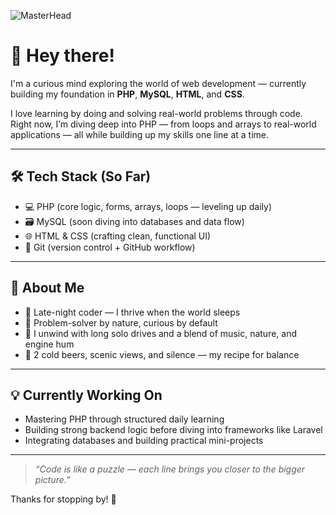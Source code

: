 ![MasterHead](https://www.digitaladlectio.com/wp-content/uploads/2020/04/New-PNC-Animated-Banners.gif)
# 👋 Hey there!

I'm a curious mind exploring the world of web development — currently building my foundation in **PHP**, **MySQL**, **HTML**, and **CSS**.

I love learning by doing and solving real-world problems through code. Right now, I’m diving deep into PHP — from loops and arrays to real-world applications — all while building up my skills one line at a time.

---

## 🛠️ Tech Stack (So Far)
- 💻 PHP (core logic, forms, arrays, loops — leveling up daily)
- 🗃️ MySQL (soon diving into databases and data flow)
- 🌐 HTML & CSS (crafting clean, functional UI)
- 🔧 Git (version control + GitHub workflow)

---

## 🌙 About Me
- 🦉 Late-night coder — I thrive when the world sleeps
- 🤔 Problem-solver by nature, curious by default
- 🚗 I unwind with long solo drives and a blend of music, nature, and engine hum
- 🍺 2 cold beers, scenic views, and silence — my recipe for balance

---

## 💡 Currently Working On
- Mastering PHP through structured daily learning
- Building strong backend logic before diving into frameworks like Laravel
- Integrating databases and building practical mini-projects

---

> _“Code is like a puzzle — each line brings you closer to the bigger picture.”_

Thanks for stopping by! 🌟
